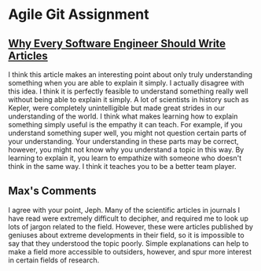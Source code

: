 # Agile Git Assignment
## [Why Every Software Engineer Should Write Articles](https://medium.freecodecamp.org/why-every-software-engineer-should-write-articles-f35bdae72d1b)

I think this article makes an interesting point about only truly understanding
something when you are able to explain it simply. I actually disagree with
this idea. I think it is perfectly feasible to understand something really 
well without being able to explain it simply. A lot of scientists in history
such as Kepler, were completely unintelligible but made great strides in our
understanding of the world. I think what makes learning how to explain 
something simply useful is the empathy it can teach. For example, if you
understand something super well, you might not question certain parts of
your understanding. Your understanding in these parts may be correct, 
however, you might not know why you understand a topic in this way. By
learning to explain it, you learn to empathize with someone who doesn't
think in the same way. I think it teaches you to be a better team player. 

## Max's Comments

I agree with your point, Jeph. Many of the scientific articles in journals I have read were extremely difficult to decipher, and required me to look up
lots of jargon related to the field. However, these were articles published by geniuses about extreme developments in their field, so it is impossible to say that
they understood the topic poorly. Simple explanations can help to make a field more accessible to outsiders, however, and spur more interest in certain fields of research.
